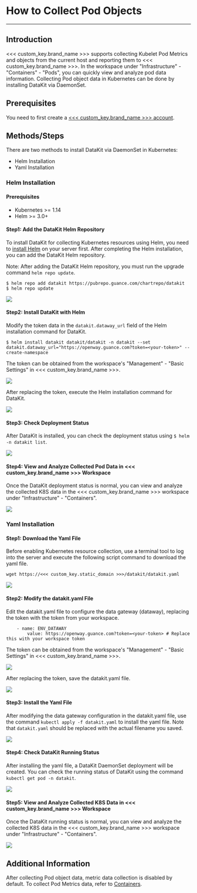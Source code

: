 # How to Collect Pod Objects
---

## Introduction

<<< custom_key.brand_name >>> supports collecting Kubelet Pod Metrics and objects from the current host and reporting them to <<< custom_key.brand_name >>>. In the workspace under "Infrastructure" - "Containers" - "Pods", you can quickly view and analyze pod data information. Collecting Pod object data in Kubernetes can be done by installing DataKit via DaemonSet.

## Prerequisites

You need to first create a [<<< custom_key.brand_name >>> account](https://www.guance.com/).

## Methods/Steps

There are two methods to install DataKit via DaemonSet in Kubernetes:

- Helm Installation
- Yaml Installation

### Helm Installation

#### Prerequisites

- Kubernetes >= 1.14
- Helm >= 3.0+

#### Step1: Add the DataKit Helm Repository

To install DataKit for collecting Kubernetes resources using Helm, you need to [install Helm](https://helm.sh/docs/intro/install/) on your server first. After completing the Helm installation, you can add the DataKit Helm repository.

Note: After adding the DataKit Helm repository, you must run the upgrade command `helm repo update`.

```
$ helm repo add datakit https://pubrepo.guance.com/chartrepo/datakit
$ helm repo update 
```

![](img/2.helm_1.png)

#### Step2: Install DataKit with Helm

Modify the token data in the `datakit.dataway_url` field of the Helm installation command for DataKit.

```
$ helm install datakit datakit/datakit -n datakit --set datakit.dataway_url="https://openway.guance.com?token=<your-token>" --create-namespace 
```

The token can be obtained from the workspace's "Management" - "Basic Settings" in <<< custom_key.brand_name >>>.

![](img/1.contrainer_2.png)

After replacing the token, execute the Helm installation command for DataKit.

![](img/2.helm_2.png)

#### Step3: Check Deployment Status

After DataKit is installed, you can check the deployment status using `$ helm -n datakit list`.

![](img/2.helm_3.png)

#### Step4: View and Analyze Collected Pod Data in <<< custom_key.brand_name >>> Workspace

Once the DataKit deployment status is normal, you can view and analyze the collected K8S data in the <<< custom_key.brand_name >>> workspace under "Infrastructure" - "Containers".

![](img/3.yaml_7.png)

### Yaml Installation

#### Step1: Download the Yaml File

Before enabling Kubernetes resource collection, use a terminal tool to log into the server and execute the following script command to download the yaml file.

```
wget https://<<< custom_key.static_domain >>>/datakit/datakit.yaml
```

![](img/3.yaml_3.png)

#### Step2: Modify the datakit.yaml File

Edit the datakit.yaml file to configure the data gateway (dataway), replacing the token with the token from your workspace.

```
	- name: ENV_DATAWAY
		value: https://openway.guance.com?token=<your-token> # Replace this with your workspace token
```

The token can be obtained from the workspace's "Management" - "Basic Settings" in <<< custom_key.brand_name >>>.

![](img/1.contrainer_2.png)

After replacing the token, save the datakit.yaml file.

![](img/3.yaml_2.png)

#### Step3: Install the Yaml File

After modifying the data gateway configuration in the datakit.yaml file, use the command `kubectl apply -f datakit.yaml` to install the yaml file. Note that `datakit.yaml` should be replaced with the actual filename you saved.

![](img/3.yaml_4.png)

#### Step4: Check DataKit Running Status

After installing the yaml file, a DataKit DaemonSet deployment will be created. You can check the running status of DataKit using the command `kubectl get pod -n datakit`.

![](img/3.yaml_5.png)

#### Step5: View and Analyze Collected K8S Data in <<< custom_key.brand_name >>> Workspace

Once the DataKit running status is normal, you can view and analyze the collected K8S data in the <<< custom_key.brand_name >>> workspace under "Infrastructure" - "Containers".

![](img/3.yaml_7.png)

## Additional Information

After collecting Pod object data, metric data collection is disabled by default. To collect Pod Metrics data, refer to [Containers](../integrations/container.md).